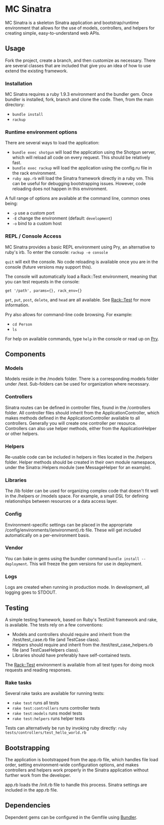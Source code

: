 # MC Sinatra
MC Sinatra is a skeleton Sinatra application and bootstrap/runtime environment that allows for the use of models, controllers, and helpers for creating simple, easy-to-understand web APIs.

## Usage
Fork the project, create a branch, and then customize as necessary. There are several classes that are included that give you an idea of how to use extend the existing framework.

### Installation
MC Sinatra requires a ruby 1.9.3 environment and the bundler gem. Once bundler is installed, fork, branch and clone the code. Then, from the main directory:

- `bundle install`
- `rackup`

### Runtime environment options
There are several ways to load the application:

- `bundle exec shotgun` will load the application using the Shotgun server, which will reload all code on every request. This should be relatively fast.
- `bundle exec rackup` will load the application using the config.ru file in the rack environment.
- `ruby app.rb` will load the Sinatra framework directly in a ruby vm. This can be useful for debugging bootstrapping issues. However, code reloading does not happen in this environment.

A full range of options are available at the command line, common ones being:

- `-p` use a custom port
- `-E` change the environment (default: `development`)
- `-o` bind to a custom host

### REPL / Console Access
MC Sinatra provides a basic REPL environment using Pry, an alternative to ruby's irb. To enter the console:
`rackup -e console`

`quit` will exit the console. No code reloading is available once you are in the console (future versions may support this).

The console will automatically load a Rack::Test environment, meaning that you can test requests in the console:

`get '/path', params={}, rack_env={}`

`get`, `put`, `post`, `delete`, and `head` are all available. See [Rack::Test](http://www.sinatrarb.com/testing.html) for more information.

Pry also allows for command-line code browsing. For example:

- `cd Person`
- `ls`

For help on available commands, type `help` in the console or read up on [Pry](http://pryrepl.org/).

## Components

### Models
Models reside in the /models folder. There is a corresponding models folder under /test. Sub-folders can be used for organization where necessary.

### Controllers
Sinatra routes can be defined in controller files, found in the /controllers folder. All controller files should inherit from the ApplicationController, which makes methods defined in the ApplicationController available to all controllers. Generally you will create one controller per resource. Controllers can also use helper methods, either from the ApplicationHelper or other helpers.

### Helpers
Re-usable code can be included in helpers in files located in the /helpers folder. Helper methods should be created in their own module namespace, under the Sinatra::Helpers module (see MessageHelper for an example).

### Libraries
The /lib folder can be used for organizing complex code that doesn't fit well in the /helpers or /models space. For example, a small DSL for defining relationships between resources or a data access layer.

### Config
Environment-specific settings can be placed in the appropriate /config/environments/{environment}.rb file. These will get included automatically on a per-environment basis.

### Vendor
You can bake in gems using the bundler command `bundle install --deployment`. This will freeze the gem versions for use in deployment.

### Logs
Logs are created when running in production mode. In development, all logging goes to STDOUT.

## Testing
A simple testing framework, based on Ruby's TestUnit framework and rake, is available. The tests rely on a few conventions:

- Models and controllers should require and inherit from the /test/test_case.rb file (and TestCase class).
- Helpers should require and inherit from the /test/test_case_helpers.rb file (and TestCaseHelpers class).
- Libraries should have preferably have self-contained tests.

The [Rack::Test](http://www.sinatrarb.com/testing.html) environment is available from all test types for doing mock requests and reading responses.

### Rake tasks
Several rake tasks are available for running tests:

- `rake test` runs all tests
- `rake test:controllers` runs controller tests
- `rake test:models` runs model tests
- `rake test:helpers` runs helper tests

Tests can alternatively be run by invoking ruby directly:
`ruby tests/controllers/test_hello_world.rb`

## Bootstrapping
The application is bootstrapped from the app.rb file, which handles file load order, setting environment-wide configuration options, and makes controllers and helpers work properly in the Sinatra application without further work from the developer.

app.rb loads the /init.rb file to handle this process. Sinatra settings are included in the app.rb file.

## Dependencies
Dependent gems can be configured in the Gemfile using [Bundler](http://gembundler.com/).